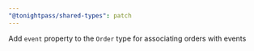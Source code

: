 ```yaml
---
"@tonightpass/shared-types": patch
---
```


Add `event` property to the `Order` type for associating orders with events
